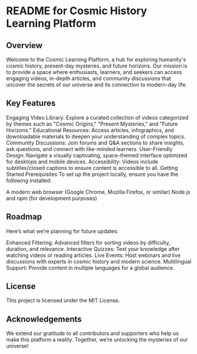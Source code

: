 # README for Cosmic History Learning Platform


## Overview
Welcome to the Cosmic Learning Platform, a hub for exploring humanity's cosmic history, present-day mysteries, and future horizons. Our mission is to provide a space where enthusiasts, learners, and seekers can access engaging videos, in-depth articles, and community discussions that uncover the secrets of our universe and its connection to modern-day life.

## Key Features
Engaging Video Library: Explore a curated collection of videos categorized by themes such as "Cosmic Origins," "Present Mysteries," and "Future Horizons."
Educational Resources: Access articles, infographics, and downloadable materials to deepen your understanding of complex topics.
Community Discussions: Join forums and Q&A sections to share insights, ask questions, and connect with like-minded learners.
User-Friendly Design: Navigate a visually captivating, space-themed interface optimized for desktops and mobile devices.
Accessibility: Videos include subtitles/closed captions to ensure content is accessible to all.
Getting Started
Prerequisites
To set up the project locally, ensure you have the following installed:

A modern web browser (Google Chrome, Mozilla Firefox, or similar)
Node.js and npm (for development purposes)

## Roadmap
Here’s what we’re planning for future updates:

Enhanced Filtering: Advanced filters for sorting videos by difficulty, duration, and relevance.
Interactive Quizzes: Test your knowledge after watching videos or reading articles.
Live Events: Host webinars and live discussions with experts in cosmic history and modern science.
Multilingual Support: Provide content in multiple languages for a global audience.

## License
This project is licensed under the MIT License.

## Acknowledgements
We extend our gratitude to all contributors and supporters who help us make this platform a reality. Together, we’re unlocking the mysteries of our universe!

